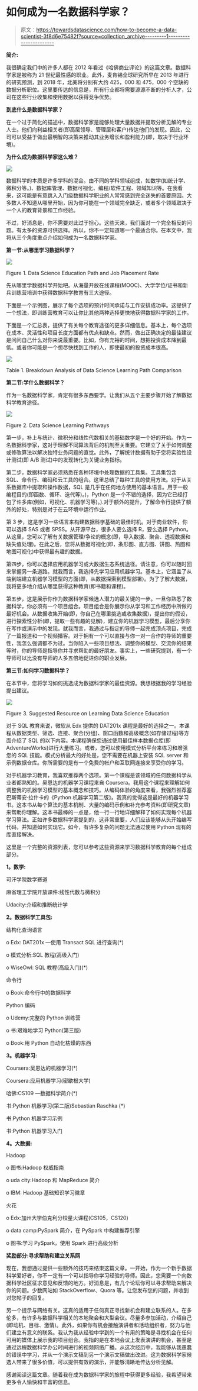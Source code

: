 # 如何成为一名数据科学家？

> 原文：<https://towardsdatascience.com/how-to-become-a-data-scientist-3f8d6e75482f?source=collection_archive---------1----------------------->

**简介:**

我很确定我们中的许多人都在 2012 年看过《哈佛商业评论》的这篇文章。数据科学家是被称为 21 世纪最性感的职业。此外，麦肯锡全球研究所早在 2013 年进行的研究预测，到 2018 年，北美将分别有大约 425，000 和 475，000 个空缺的数据分析职位。这里要传达的信息是，所有行业都将需要源源不断的分析人才，公司在这些行业收集和使用数据以获得竞争优势。

**到底什么是数据科学家？**

在一个过于简化的描述中，数据科学家是能够处理大量数据并提取分析见解的专业人士。他们向利益相关者(即高层领导、管理层和客户)传达他们的发现。因此，公司可以受益于做出最明智的决策来推动其业务增长和盈利能力(即，取决于行业环境)。

**为什么成为数据科学家这么难？**

![](img/1160e9fbb600a9f3595d51f124b70814.png)

数据科学的本质是许多学科的混合。由不同的学科领域组成，如数学(如统计学、微积分等。)、数据库管理、数据可视化、编程/软件工程、领域知识等。在我看来，这可能是有意跳入入门级数据科学职业的人常常感到完全迷失的首要原因。大多数人不知道从哪里开始，因为你可能在一个领域完全缺乏，或者多个领域取决于一个人的教育背景和工作经验。

不过，好消息是，你不需要对此过于担心。这些天来，我们面对一个完全相反的问题。有太多的资源可供选择。所以，你不一定知道哪一个最适合你。在本文中，我将从三个角度重点介绍如何成为一名数据科学家。

**第一节:从哪里学习数据科学？**

![](img/598c11e56d9c5945ee397b40178740b5.png)

Figure 1\. Data Science Education Path and Job Placement Rate

先从哪里学数据科学开始吧。从海量开放在线课程(MOOC)、大学学位/证书和新兵训练营培训中获得数据科学教育有三大途径。

下面是一个示例图，展示了每个选项的预计时间承诺与工作安排成功率。这提供了一个想法，即训练营教育可以让你比其他两种选择更快地获得数据科学家的工作。

下面是一个汇总表，提供了有关每个教育途径的更多详细信息。基本上，每个选项在成本、灵活性和项目长度方面都有优点和缺点。然而，做出正确决定的最佳建议是问问自己什么对你来说最重要。比如，你有充裕的时间，想把投资成本降到最低。或者你可能是一个想尽快找到工作的人，即使最初的投资成本很高。

![](img/18622f05e5983db73c65f3b5a967e736.png)

Table 1\. Breakdown Analysis of Data Science Learning Path Comparison

**第二节:学什么数据科学？**

作为一名数据科学家，肯定有很多东西要学。让我们从五个主要步骤开始了解数据科学教育途径。

![](img/cb7a6f07be21d5c44e92b6d478e2dd36.png)

Figure 2\. Data Science Learning Pathways

第一步，补上与统计、微积分和线性代数相关的基础数学是一个好的开始。作为一名数据科学家，这对于理解不同算法背后的机制至关重要。它建立了关于如何调整或修改算法以解决独特业务问题的直觉。此外，了解统计数据有助于您将实验性设计测试(即 A/B 测试)中的发现转化为关键业务指标。

第二步，数据科学家必须熟悉在各种环境中处理数据的工具集。工具集包含 SQL、命令行、编码和云工具的组合。这里总结了每种工具的使用方法。对于从关系数据库中提取和操作数据，SQL 是几乎在任何地方使用的基本语言。用于一般编程目的(即函数、循环、迭代等)。)，Python 是一个不错的选择，因为它已经打包了许多库(例如，可视化、机器学习等)。).对于额外的提升，了解命令行提供了额外的好处，特别是对于在云环境中运行作业。

第 3 步，这是学习一些语言来构建数据科学基础的最佳时机。对于商业软件，你可以选择 SAS 或者 SPSS。从开源平台，很多人要么选择 R，要么选择 Python。从这里，您可以了解有关数据管理/争论的概念(即，导入数据、聚合、透视数据和缺失值处理)。在此之后，您将从数据可视化(即，条形图、直方图、饼图、热图和地图可视化)中获得最有趣的数据。

第四步，你可以选择应用机器学习或大数据生态系统途径。请注意，你可以随时回来掌握另一条道路。就我而言，我选择先学习应用机器学习。基本上，它涵盖了从端到端建立机器学习模型的方面(即，从数据探索到模型部署)。为了了解大数据，我将更多地介绍从哪里获得这种教育(即书籍和课程)。

第五步，这是展示你作为数据科学家候选人潜力的最关键的一步。一旦你熟悉了数据科学，你必须有一个项目组合。项目组合是你展示你从学习和工作经历中所做的最好机会。从数据收集开始(即，你自己在哪里挑选或收集数据)，提出你的假设，进行探索性分析(即，提取一些有趣的见解)，建立你的机器学习模型，最后分享你在写作或演示中的发现。就我而言，我通过与指定的导师一起完成顶点项目，完成了一篇报道和一个视频播客。对于拥有一个可以直接与你一对一合作的导师的重要性，我怎么强调都不为过。当你陷入一些项目想法、调整你的模型、交流你的结果等时，你的导师是指导你并寻求帮助的最好朋友。事实上，一些研究提到，有一个导师可以比没有导师的人多五倍地促进你的职业发展。

**第三节:如何学习数据科学？**

在本节中，您将学习如何挑选成为数据科学家的最佳资源。我想根据我的学习经验提出建议。

![](img/dae6cb8bbfcc064d44181446d9f12418.png)

Figure 3\. Suggested Resource on Learning Data Science Education

对于 SQL 教育来说，微软从 Edx 提供的 DAT201x 课程是最好的选择之一。本课程从数据类型、筛选、连接、聚合(分组)、窗口函数和高级概念(如存储过程)等方面介绍了 SQL 的以下内容。本课程确保您通过使用最佳样本数据仓库(即 AdventureWorks)进行大量练习。或者，您可以使用模式分析平台来练习和增强您的 SQL 技能。模式分析最大的好处是，您不需要在机器上安装 SQL server 和示例数据仓库。你所需要的是有一个免费的帐户和互联网连接来享受你的学习。

对于机器学习教育，我喜欢推荐两个选项。第一个课程是该领域的任何数据科学从业者都熟知的。吴恩达的机器学习课程来自 Coursera。我用这个课程来理解如何调整我的机器学习模型的基本概念和技巧。从编码体验的角度来看，我强烈推荐塞巴斯蒂安·拉什卡的《Python 机器学习第二版》。我真的觉得这是最好的机器学习书。这本书从每个算法的基本机制、大量的编码示例和补充参考资料(即研究文章)来帮助你理解。这本书最棒的一点是，他一行一行地详细解释了如何实现每个机器学习算法。正如许多数据科学家提到的，这非常重要，人们应该能够从头开始编写代码，并知道如何实现它。如今，有许多复杂的问题无法通过使用 Python 现有的库直接解决。

这里是一个完整的资源列表，您可以参考这些资源来学习数据科学教育的每个组成部分。

**1。数学:**

可汗学院数学赛道

麻省理工学院开放课件:线性代数与微积分

Udacity:介绍和推断统计学

**2。数据科学工具包:**

结构化查询语言

o Edx: DAT201x —使用 Transact SQL 进行查询(*)

o 模式分析:SQL 教程(高级入门)

o WiseOwl: SQL 教程(高级入门)(*)

命令行

o Book:命令行中的数据科学

Python 编码

o Udemy:完整的 Python 训练营

o 书:艰难地学习 Python(第三版)

o Book:用 Python 自动化枯燥的东西

**3。机器学习:**

Coursera:吴恩达的机器学习(*)

Coursera:应用机器学习(密歇根大学)

哈佛:CS109 —数据科学简介(*)

书:Python 机器学习(第二版)Sebastian Raschka (*)

书:Python 机器学习示例

书:Python 机器学习入门

**4。大数据:**

Hadoop

o 图书:Hadoop 权威指南

o uda city:Hadoop 和 MapReduce 简介

o IBM: Hadoop 基础知识学习徽章

火花

o Edx:加州大学伯克利分校星火课程(CS105，CS120)

o data camp:PySpark 简介，在 PySpark 中构建推荐引擎

o 图书:学习 PySpark，使用 Spark 进行高级分析

**奖励部分:寻求帮助和建立关系网**

现在，我想通过提供一些额外的技巧来结束这篇文章。一开始，作为一个新手数据科学爱好者，你不一定有一个可以指导你学习经验的导师。因此，您需要一个向数据科学社区征求意见和反馈的地方。好消息是，有几个论坛你可以寻求帮助来解决你的问题。少数网站如 StackOverflow、Quora 等。让您发布您的问题，并收到对您帖子的回复。

另一个提示与网络有关。这真的适用于任何真正寻找新机会和建立联系的人。在多伦多，有许多与数据科学相关的本地聚会和大型会议。尽量多参加活动，介绍自己(即动机、目标、激情)。此外，如果你有机会接触演讲者和活动组织者，努力与他们建立有意义的联系。我认为我从经验中学到的一个有用的策略是寻找机会在任何可用的媒体上展示我的项目组合。我指的是在本地会议上发表演讲的机会，甚至是通过远程数据科学办公时间进行的视频网络广播。从这次经历中，我能够从我愚蠢的错误中学习，并从一个演示文稿到另一个演示文稿做出改进。这为数据科学家候选人带来了很多价值，可以提供有效的演示，并能够清晰地传达分析见解。

感谢阅读这篇文章。随着我在成为数据科学家的旅程中获得更多经验，我希望带来更多令人愉快和丰富的信息。